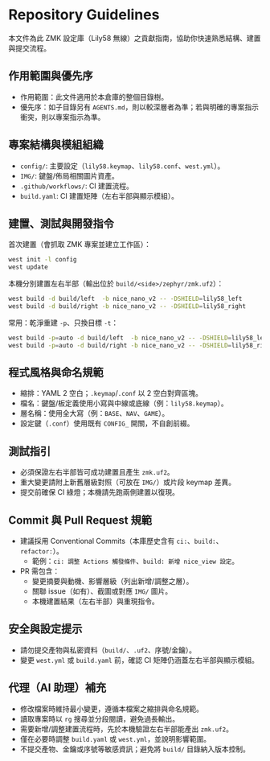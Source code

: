 # Repository Guidelines

本文件為此 ZMK 設定庫（Lily58 無線）之貢獻指南，協助你快速熟悉結構、建置與提交流程。

## 作用範圍與優先序

- 作用範圍：此文件適用於本倉庫的整個目錄樹。
- 優先序：如子目錄另有 `AGENTS.md`，則以較深層者為準；若與明確的專案指示衝突，則以專案指示為準。

## 專案結構與模組組織

- `config/`: 主要設定（`lily58.keymap`、`lily58.conf`、`west.yml`）。
- `IMG/`: 鍵盤/佈局相關圖片資產。
- `.github/workflows/`: CI 建置流程。
- `build.yaml`: CI 建置矩陣（左右半部與顯示模組）。

## 建置、測試與開發指令

首次建置（會抓取 ZMK 專案並建立工作區）：

```bash
west init -l config
west update
```

本機分別建置左右半部（輸出位於 `build/<side>/zephyr/zmk.uf2`）：

```bash
west build -d build/left  -b nice_nano_v2 -- -DSHIELD=lily58_left
west build -d build/right -b nice_nano_v2 -- -DSHIELD=lily58_right
```

常用：乾淨重建 `-p`、只換目標 `-t`：

```bash
west build -p=auto -d build/left  -b nice_nano_v2 -- -DSHIELD=lily58_left
west build -p=auto -d build/right -b nice_nano_v2 -- -DSHIELD=lily58_right
```

## 程式風格與命名規範

- 縮排：YAML 2 空白；`.keymap`/`.conf` 以 2 空白對齊區塊。
- 檔名：鍵盤/板定義使用小寫與中線或底線（例：`lily58.keymap`）。
- 層名稱：使用全大寫（例：`BASE`、`NAV`、`GAME`）。
- 設定鍵（`.conf`）使用既有 `CONFIG_` 開關，不自創前綴。

## 測試指引

- 必須保證左右半部皆可成功建置且產生 `zmk.uf2`。
- 重大變更請附上新舊層級對照（可放在 `IMG/`）或片段 keymap 差異。
- 提交前確保 CI 綠燈；本機請先跑兩側建置以復現。

## Commit 與 Pull Request 規範

- 建議採用 Conventional Commits（本庫歷史含有 `ci:`、`build:`、`refactor:`）。
  - 範例：`ci: 調整 Actions 觸發條件`、`build: 新增 nice_view 設定`。
- PR 需包含：
  - 變更摘要與動機、影響層級（列出新增/調整之層）。
  - 關聯 issue（如有）、截圖或對應 `IMG/` 圖片。
  - 本機建置結果（左右半部）與重現指令。

## 安全與設定提示

- 請勿提交產物與私密資料（`build/`、`.uf2`、序號/金鑰）。
- 變更 `west.yml` 或 `build.yaml` 前，確認 CI 矩陣仍涵蓋左右半部與顯示模組。

## 代理（AI 助理）補充

- 修改檔案時維持最小變更，遵循本檔案之縮排與命名規範。
- 讀取專案時以 `rg` 搜尋並分段閱讀，避免過長輸出。
- 需要新增/調整建置流程時，先於本機驗證左右半部能產出 `zmk.uf2`。
- 僅在必要時調整 `build.yaml` 或 `west.yml`，並說明影響範圍。
- 不提交產物、金鑰或序號等敏感資訊；避免將 `build/` 目錄納入版本控制。
